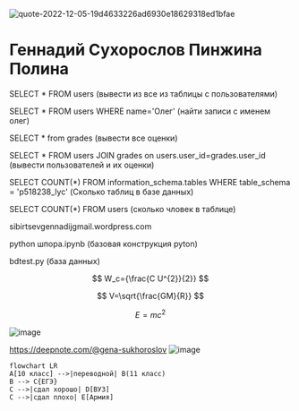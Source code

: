 ![quote-2022-12-05-19d4633226ad6930e18629318ed1bfae](https://user-images.githubusercontent.com/114376620/205549623-ab1c7823-d20d-4693-a675-4214fd38cdc0.jpg)



# Геннадий Сухорослов Пинжина Полина
SELECT * FROM users (вывести из все из таблицы с пользователями)

SELECT * FROM users WHERE name='Олег' (найти записи с именем олег)

SELECT * from grades (вывести все оценки)

SELECT * FROM users JOIN grades on users.user_id=grades.user_id (вывести пользователей и их оценки)

SELECT  COUNT(*) FROM information_schema.tables WHERE table_schema = 'p518238_lyc' (Сколько таблиц в базе данных)

SELECT COUNT(*) FROM users (сколько чловек в таблице)

sibirtsevgennadijgmail.wordpress.com

python шпора.ipynb (базовая конструкция pyton)

bdtest.py (база данных)

$$ W_c={\frac{C U^{2}}{2}} $$

$$ V=\sqrt{\frac{GM}{R}} $$

$$ E=mc^{2} $$

![image](https://user-images.githubusercontent.com/114376620/200225851-86e5e19d-6171-42e6-9f34-1bfd1d04796a.png)

https://deepnote.com/@gena-sukhoroslov
![image](https://user-images.githubusercontent.com/114376620/202962456-c67bb90a-dbd8-47d4-b46c-d2afb045f948.png)

```mermaid
flowchart LR
A[10 класс] -->|переводной| B(11 класс)
B --> C{ЕГЭ}
C -->|сдал хорошо| D[ВУЗ]
C -->|сдал плохо| E[Армия]
```
